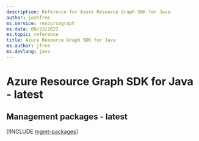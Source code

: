 ```yaml
---
description: Reference for Azure Resource Graph SDK for Java
author: joshfree
ms.service: resourcegraph
ms.data: 08/23/2022
ms.topic: reference
title: Azure Resource Graph SDK for Java
ms.author: jfree
ms.devlang: java
---
```

# Azure Resource Graph SDK for Java - latest

## Management packages - latest
[!INCLUDE [mgmt-packages](resource-graph-mgmt-index.md)]